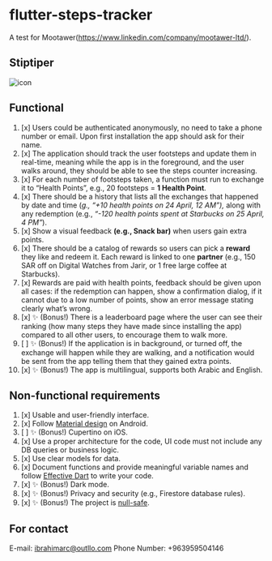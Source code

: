# flutter-steps-tracker

A test for Mootawer(https://www.linkedin.com/company/mootawer-ltd/).

## Stiptiper 
![icon](https://user-images.githubusercontent.com/36954913/192212139-8ae34e41-4f01-48d9-9ee8-83e0da48ef31.png)


## Functional

1. [x] Users could be authenticated anonymously, no need to take a phone number or email. Upon first installation the app should ask for their name.
2. [x] The application should track the user footsteps and update them in real-time, meaning while the app is in the foreground, and the user walks around, they should be able to see the steps counter increasing.
3. [x] For each number of footsteps taken, a function must run to exchange it to “Health Points”, e.g., 20 footsteps = **1 Health Point**.
4. [x] There should be a history that lists all the exchanges that happened by date and time (*g., “+10 health points on 24 April, 12 AM”),* along with any redemption (e.g., *“-120 health points spent at Starbucks on 25 April, 4 PM”*).
5. [x] Show a visual feedback **(e.g., Snack bar)** when users gain extra points.
6. [x] There should be a catalog of rewards so users can pick a **reward** they like and redeem it. Each reward is linked to one **partner** (e.g., 150 SAR off on Digital Watches from Jarir, or 1 free large coffee at Starbucks).
7. [x] Rewards are paid with health points, feedback should be given upon all cases: if the redemption can happen, show a confirmation dialog, if it cannot due to a low number of points, show an error message stating clearly what’s wrong.
8. [x] ✨ (Bonus!) There is a leaderboard page where the user can see their ranking (how many steps they have made since installing the app) compared to all other users, to encourage them to walk more.
9. [ ] ✨ (Bonus!) If the application is in background, or turned off, the exchange will happen while they are walking, and a notification would be sent from the app telling them that they gained extra points.
10. [x] ✨ (Bonus!) The app is multilingual, supports both Arabic and English.

## Non-functional requirements

1. [x] Usable and user-friendly interface.
2. [x] Follow [Material design](https://material.io/) on Android.
3. [ ] ✨ (Bonus!) Cupertino on iOS.
4. [x] Use a proper architecture for the code, UI code must not include any DB queries or business logic.
5. [x] Use clear models for data.
6. [x] Document functions and provide meaningful variable names and follow [Effective Dart](https://dart.dev/guides/language/effective-dart) to write your code.
7. [x] ✨ (Bonus!) Dark mode.
8. [x] ✨ (Bonus!) Privacy and security (e.g., Firestore database rules).
9. [x] ✨ (Bonus!) The project is [null-safe](https://flutter.dev/docs/null-safety).

## For contact
E-mail: ibrahimarc@outllo.com
Phone Number: +963959504146
